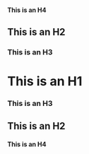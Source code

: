 #### This is an H4

## This is an H2

### This is an H3

# This is an H1

### This is an H3

## This is an H2

#### This is an H4
